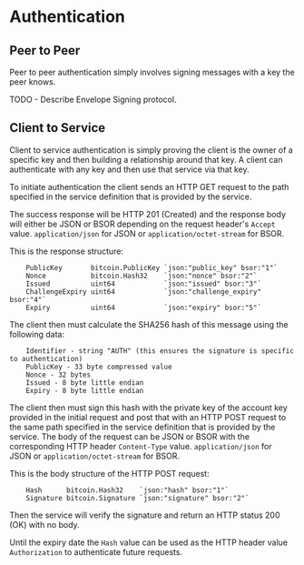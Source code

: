 # Authentication

## Peer to Peer

Peer to peer authentication simply involves signing messages with a key the peer knows.

TODO - Describe Envelope Signing protocol.

## Client to Service

Client to service authentication is simply proving the client is the owner of a specific key and then building a relationship around that key. A client can authenticate with any key and then use that service via that key.

To initiate authentication the client sends an HTTP GET request to the path specified in the service definition that is provided by the service.

The success response will be HTTP 201 (Created) and the response body will either be JSON or BSOR depending on the request header's `Accept` value. `application/json` for JSON or `application/octet-stream` for BSOR.

This is the response structure:

```
	PublicKey       bitcoin.PublicKey `json:"public_key" bsor:"1"`
	Nonce           bitcoin.Hash32    `json:"nonce" bsor:"2"`
	Issued          uint64            `json:"issued" bsor:"3"`
	ChallengeExpiry uint64            `json:"challenge_expiry" bsor:"4"`
	Expiry          uint64            `json:"expiry" bsor:"5"`
```

The client then must calculate the SHA256 hash of this message using the following data:

```
	Identifier - string "AUTH" (this ensures the signature is specific to authentication)
	PublicKey - 33 byte compressed value
	Nonce - 32 bytes
	Issued - 8 byte little endian
	Expiry - 8 byte little endian
```

The client then must sign this hash with the private key of the account key provided in the initial request and post that with an HTTP POST request to the same path specified in the service definition that is provided by the service. The body of the request can be JSON or BSOR with the corresponding HTTP header `Content-Type` value. `application/json` for JSON or `application/octet-stream` for BSOR.

This is the body structure of the HTTP POST request:

```
	Hash      bitcoin.Hash32    `json:"hash" bsor:"1"`
	Signature bitcoin.Signature `json:"signature" bsor:"2"`
```

Then the service will verify the signature and return an HTTP status 200 (OK) with no body.

Until the expiry date the `Hash` value can be used as the HTTP header value `Authorization` to authenticate future requests.